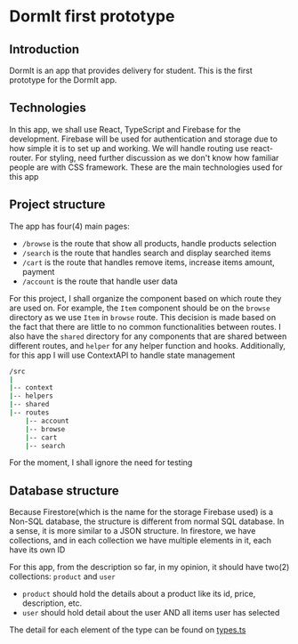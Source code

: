 # DormIt first prototype

## Introduction

DormIt is an app that provides delivery for student. This is the first prototype for the DormIt app.

## Technologies

In this app, we shall use React, TypeScript and Firebase for the development. Firebase will be used for authentication and storage due to how simple it is to set up and working. We will handle routing use react-router. For styling, need further discussion as we don't know how familiar people are with CSS framework. These are the main technologies used for this app

## Project structure

The app has four(4) main pages:

- `/browse` is the route that show all products, handle products selection
- `/search` is the route that handles search and display searched items
- `/cart` is the route that handles remove items, increase items amount, payment
- `/account` is the route that handle user data

For this project, I shall organize the component based on which route they are used on. For example, the `Item` component should be on the `browse` directory as we use `Item` in `browse` route. This decision is made based on the fact that there are little to no common functionalities between routes. I also have the `shared` directory for any components that are shared between different routes, and `helper` for any helper function and hooks. Additionally, for this app I will use ContextAPI to handle state management

```bash
/src
|
|-- context
|-- helpers
|-- shared
|-- routes
    |-- account
    |-- browse
    |-- cart
    |-- search
```

For the moment, I shall ignore the need for testing

## Database structure

Because Firestore(which is the name for the storage Firebase used) is a Non-SQL database, the structure is different from normal SQL database. In a sense, it is more similar to a JSON structure. In firestore, we have collections, and in each collection we have multiple elements in it, each have its own ID

For this app, from the description so far, in my opinion, it should have two(2) collections: `product` and `user`

- `product` should hold the details about a product like its id, price, description, etc.
- `user` should hold detail about the user AND all items user has selected

The detail for each element of the type can be found on [types.ts](types.ts)

